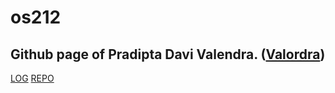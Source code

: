 # **os212**

## Github page of Pradipta Davi Valendra. ([Valordra](https://github.com/valordra))

[LOG](TXT\mylog.txt)
[REPO](https://github.com/valordra/os212)




